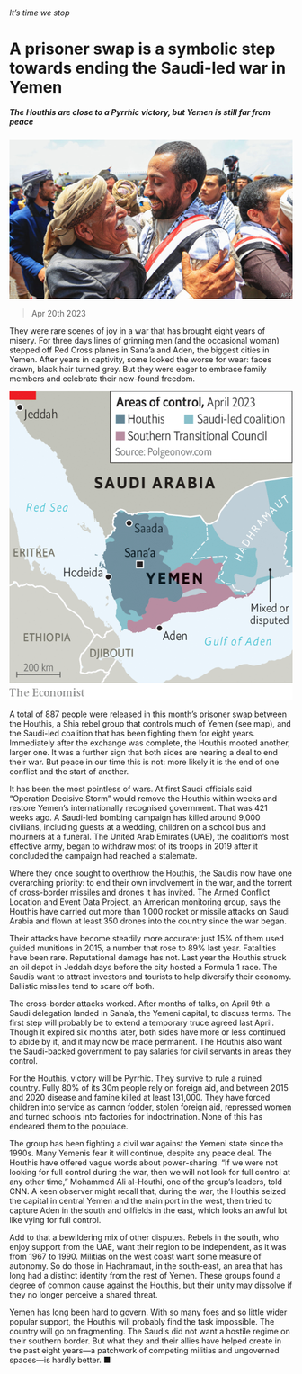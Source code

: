 ###### It’s time we stop

# A prisoner swap is a symbolic step towards ending the Saudi-led war in Yemen 

##### The Houthis are close to a Pyrrhic victory, but Yemen is still far from peace 

![image](images/20230422_MAP002.jpg) 

> Apr 20th 2023 

They were rare scenes of joy in a war that has brought eight years of misery. For three days lines of grinning men (and the occasional woman) stepped off Red Cross planes in Sana’a and Aden, the biggest cities in Yemen. After years in captivity, some looked the worse for wear: faces drawn, black hair turned grey. But they were eager to embrace family members and celebrate their new-found freedom.

![image](images/20230422_MAM957.png) 


A total of 887 people were released in this month’s prisoner swap between the Houthis, a Shia rebel group that controls much of Yemen (see map), and the Saudi-led coalition that has been fighting them for eight years. Immediately after the exchange was complete, the Houthis mooted another, larger one. It was a further sign that both sides are nearing a deal to end their war. But peace in our time this is not: more likely it is the end of one conflict and the start of another.

It has been the most pointless of wars. At first Saudi officials said “Operation Decisive Storm” would remove the Houthis within weeks and restore Yemen’s internationally recognised government. That was 421 weeks ago. A Saudi-led bombing campaign has killed around 9,000 civilians, including guests at a wedding, children on a school bus and mourners at a funeral. The United Arab Emirates (UAE), the coalition’s most effective army, began to withdraw most of its troops in 2019 after it concluded the campaign had reached a stalemate.

Where they once sought to overthrow the Houthis, the Saudis now have one overarching priority: to end their own involvement in the war, and the torrent of cross-border missiles and drones it has invited. The Armed Conflict Location and Event Data Project, an American monitoring group, says the Houthis have carried out more than 1,000 rocket or missile attacks on Saudi Arabia and flown at least 350 drones into the country since the war began.

Their attacks have become steadily more accurate: just 15% of them used guided munitions in 2015, a number that rose to 89% last year. Fatalities have been rare. Reputational damage has not. Last year the Houthis struck an oil depot in Jeddah days before the city hosted a Formula 1 race. The Saudis want to attract investors and tourists to help diversify their economy. Ballistic missiles tend to scare off both.

The cross-border attacks worked. After months of talks, on April 9th a Saudi delegation landed in Sana’a, the Yemeni capital, to discuss terms. The first step will probably be to extend a temporary truce agreed last April. Though it expired six months later, both sides have more or less continued to abide by it, and it may now be made permanent. The Houthis also want the Saudi-backed government to pay salaries for civil servants in areas they control.

For the Houthis, victory will be Pyrrhic. They survive to rule a ruined country. Fully 80% of its 30m people rely on foreign aid, and between 2015 and 2020 disease and famine killed at least 131,000. They have forced children into service as cannon fodder, stolen foreign aid, repressed women and turned schools into factories for indoctrination. None of this has endeared them to the populace.

The group has been fighting a civil war against the Yemeni state since the 1990s. Many Yemenis fear it will continue, despite any peace deal. The Houthis have offered vague words about power-sharing. “If we were not looking for full control during the war, then we will not look for full control at any other time,” Mohammed Ali al-Houthi, one of the group’s leaders, told CNN. A keen observer might recall that, during the war, the Houthis seized the capital in central Yemen and the main port in the west, then tried to capture Aden in the south and oilfields in the east, which looks an awful lot like vying for full control.

Add to that a bewildering mix of other disputes. Rebels in the south, who enjoy support from the UAE, want their region to be independent, as it was from 1967 to 1990. Militias on the west coast want some measure of autonomy. So do those in Hadhramaut, in the south-east, an area that has long had a distinct identity from the rest of Yemen. These groups found a degree of common cause against the Houthis, but their unity may dissolve if they no longer perceive a shared threat.

Yemen has long been hard to govern. With so many foes and so little wider popular support, the Houthis will probably find the task impossible. The country will go on fragmenting. The Saudis did not want a hostile regime on their southern border. But what they and their allies have helped create in the past eight years—a patchwork of competing militias and ungoverned spaces—is hardly better. ■

